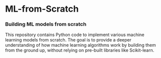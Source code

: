 # ML-from-Scratch
### Building ML models from scratch
This repository contains Python code to implement various machine learning models from scratch. The goal is to provide a deeper understanding of how machine learning algorithms work by building them from the ground up, without relying on pre-built libraries like Scikit-learn.
